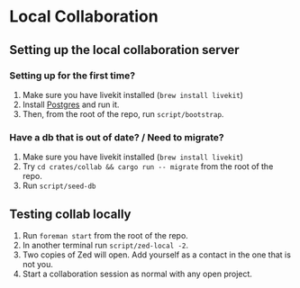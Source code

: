 # Local Collaboration

## Setting up the local collaboration server

### Setting up for the first time?

1. Make sure you have livekit installed (`brew install livekit`)
1. Install [Postgres](https://postgresapp.com) and run it.
1. Then, from the root of the repo, run `script/bootstrap`.

### Have a db that is out of date? / Need to migrate?

1. Make sure you have livekit installed (`brew install livekit`)
1. Try `cd crates/collab && cargo run -- migrate` from the root of the repo.
1. Run `script/seed-db`

## Testing collab locally

1. Run `foreman start` from the root of the repo.
1. In another terminal run `script/zed-local -2`.
1. Two copies of Zed will open. Add yourself as a contact in the one that is not you.
1. Start a collaboration session as normal with any open project.
